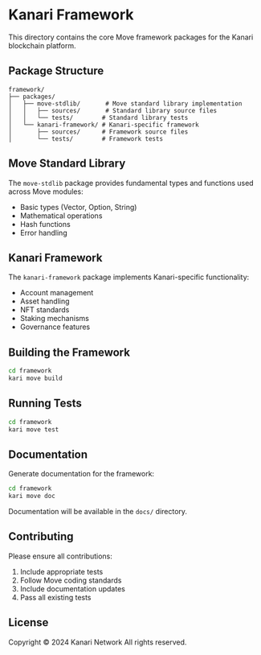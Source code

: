 # Kanari Framework

This directory contains the core Move framework packages for the Kanari blockchain platform.

## Package Structure

```text
framework/
├── packages/
│   ├── move-stdlib/       # Move standard library implementation
│   │   ├── sources/       # Standard library source files
│   │   └── tests/        # Standard library tests
│   └── kanari-framework/ # Kanari-specific framework
│       ├── sources/      # Framework source files
│       └── tests/        # Framework tests

```

## Move Standard Library

The `move-stdlib` package provides fundamental types and functions used across Move modules:
- Basic types (Vector, Option, String)
- Mathematical operations
- Hash functions
- Error handling

## Kanari Framework

The `kanari-framework` package implements Kanari-specific functionality:
- Account management
- Asset handling
- NFT standards
- Staking mechanisms
- Governance features

## Building the Framework

```bash
cd framework
kari move build
```

## Running Tests

```bash
cd framework
kari move test
```

## Documentation

Generate documentation for the framework:

```bash
cd framework
kari move doc
```

Documentation will be available in the `docs/` directory.

## Contributing

Please ensure all contributions:
1. Include appropriate tests
2. Follow Move coding standards
3. Include documentation updates
4. Pass all existing tests

## License

Copyright © 2024 Kanari Network
All rights reserved.